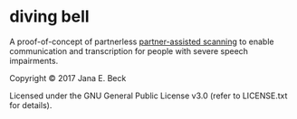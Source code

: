 # diving bell

A proof-of-concept of partnerless [partner-assisted scanning](https://en.wikipedia.org/wiki/Partner-assisted_scanning 'Wikipedia: partner-assisted scanning') to enable communication and transcription for people with severe speech impairments.

Copyright © 2017 Jana E. Beck

Licensed under the GNU General Public License v3.0 (refer to LICENSE.txt for details).
